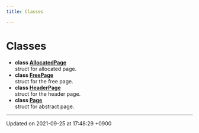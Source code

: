 ```yaml
---
title: Classes

---
```


# Classes




* **class [AllocatedPage](Classes/structAllocatedPage.md)** <br>struct for allocated page. 
* **class [FreePage](Classes/structFreePage.md)** <br>struct for the free page. 
* **class [HeaderPage](Classes/structHeaderPage.md)** <br>struct for the header page. 
* **class [Page](Classes/structPage.md)** <br>struct for abstract page. 



-------------------------------

Updated on 2021-09-25 at 17:48:29 +0900
